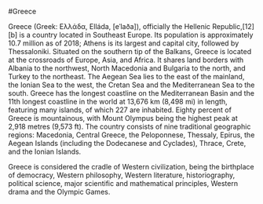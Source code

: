 #Greece

Greece (Greek: Ελλάδα, Elláda, [eˈlaða]), officially the Hellenic Republic,[12][b] is a country located in Southeast Europe. Its population is approximately 10.7 million as of 2018; Athens is its largest and capital city, followed by Thessaloniki. Situated on the southern tip of the Balkans, Greece is located at the crossroads of Europe, Asia, and Africa. It shares land borders with Albania to the northwest, North Macedonia and Bulgaria to the north, and Turkey to the northeast. The Aegean Sea lies to the east of the mainland, the Ionian Sea to the west, the Cretan Sea and the Mediterranean Sea to the south. Greece has the longest coastline on the Mediterranean Basin and the 11th longest coastline in the world at 13,676 km (8,498 mi) in length, featuring many islands, of which 227 are inhabited. Eighty percent of Greece is mountainous, with Mount Olympus being the highest peak at 2,918 metres (9,573 ft). The country consists of nine traditional geographic regions: Macedonia, Central Greece, the Peloponnese, Thessaly, Epirus, the Aegean Islands (including the Dodecanese and Cyclades), Thrace, Crete, and the Ionian Islands.

Greece is considered the cradle of Western civilization, being the birthplace of democracy, Western philosophy, Western literature, historiography, political science, major scientific and mathematical principles, Western drama and the Olympic Games.